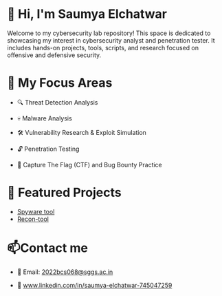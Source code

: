 # 👋 Hi, I'm Saumya Elchatwar
Welcome to my cybersecurity lab repository! This space is dedicated to showcasing my interest in  cybersecurity analyst and  penetration tester. It includes hands-on projects, tools, scripts, and research focused on offensive and defensive security.
# 🧰 My Focus Areas  
- 🔍 Threat Detection Analysis

- 💀 Malware Analysis

- 🛠 Vulnerability Research & Exploit Simulation

- 🔓 Penetration Testing   

- 🎯 Capture The Flag (CTF) and Bug Bounty Practice

# 🚀 Featured Projects
  - [Spyware tool](https://github.com/saumya103/Spyware-tool.git)
  - [Recon-tool](https://github.com/saumya103/recon-tool.git)
  
# 📫Contact me

- 📧 Email: 2022bcs068@sggs.ac.in
 
- 🔗 www.linkedin.com/in/saumya-elchatwar-745047259
